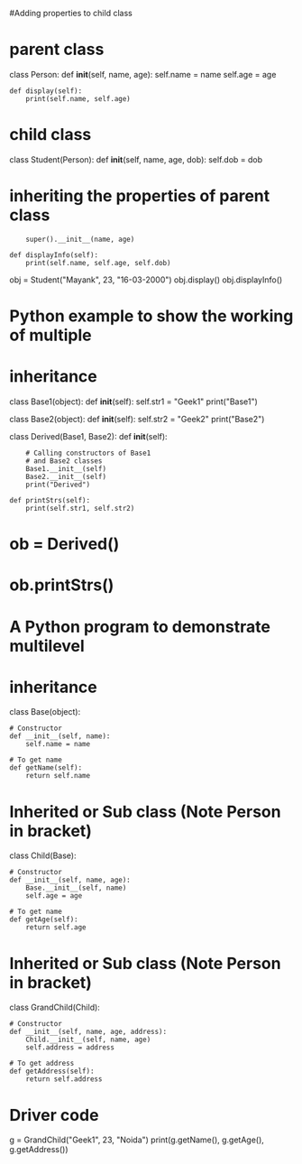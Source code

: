 #Adding properties to child class

# parent class
class Person:
    def __init__(self, name, age):
		self.name = name
		self.age = age
    
	def display(self):
		print(self.name, self.age)
    
# child class
class Student(Person):
	def __init__(self, name, age, dob):
		self.dob = dob
# inheriting the properties of parent class
    	super().__init__(name, age)
    
	def displayInfo(self):
		print(self.name, self.age, self.dob)

obj = Student("Mayank", 23, "16-03-2000")
obj.display()
obj.displayInfo()





# Python example to show the working of multiple
# inheritance

class Base1(object):
	def __init__(self):
		self.str1 = "Geek1"
		print("Base1")


class Base2(object):
	def __init__(self):
		self.str2 = "Geek2"
		print("Base2")


class Derived(Base1, Base2):
	def __init__(self):

		# Calling constructors of Base1
		# and Base2 classes
		Base1.__init__(self)
		Base2.__init__(self)
		print("Derived")

	def printStrs(self):
		print(self.str1, self.str2)


# ob = Derived()
# ob.printStrs()






# A Python program to demonstrate multilevel 

# inheritance 

class Base(object):

	# Constructor
	def __init__(self, name):
		self.name = name

	# To get name
	def getName(self):
		return self.name


# Inherited or Sub class (Note Person in bracket)
class Child(Base):

	# Constructor
	def __init__(self, name, age):
		Base.__init__(self, name)
		self.age = age

	# To get name
	def getAge(self):
		return self.age

# Inherited or Sub class (Note Person in bracket)
class GrandChild(Child):

	# Constructor
	def __init__(self, name, age, address):
		Child.__init__(self, name, age)
		self.address = address

	# To get address
	def getAddress(self):
		return self.address


# Driver code
g = GrandChild("Geek1", 23, "Noida")
print(g.getName(), g.getAge(), g.getAddress())
